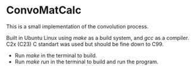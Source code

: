 # ConvoMatCalc
This is a small implementation of the convolution process.

Built in Ubuntu Linux using *make* as a build system, and *gcc* as a compiler.
C2x (C23) C standart was used but should be fine down to C99.
- Run *make* in the terminal to build.
- Run *make run* in the terminal to build and run the program.
